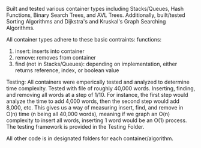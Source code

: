 Built and tested various container types including Stacks/Queues, Hash Functions, Binary Search Trees, and AVL Trees.
Additionally, built/tested Sorting Algorithms and Dijkstra's and Kruskal's Graph Searching Algorithms.


All container types adhere to these basic contraints:
functions: 
  1. insert: inserts into container
  2. remove: removes from container
  3. find (not in Stacks/Queues): depending on implementation, either returns reference, index, or boolean value

Testing:
All containers were emperically tested and analyzed to determine time complexity. Tested with file of roughly 40,000 words. Inserting, finding, and removing all words at a step of 1/10. For instance, the first step would analyze the time to add 4,000 words, then the second step would add 8,000, etc. This gives us a way of measuring insert, find, and remove in O(n) time (n being all 40,000 words), meaning if we graph an O(n) complexity to insert all words, inserting 1 word would be an O(1) process. The testing framework is provided in the Testing Folder.

All other code is in designated folders for each container/algorithm.
